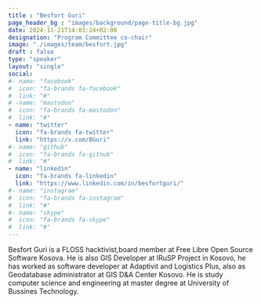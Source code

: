 ```yaml
---
title : "Besfort Guri"
page_header_bg : "images/background/page-title-bg.jpg"
date: 2024-11-21T14:03:24+02:00
designation: "Program Committee co-chair"
image: "./images/team/besfort.jpg"
draft : false
type: "speaker"
layout: "single"
social:
#- name: "facebook"
#  icon: "fa-brands fa-facebook"
#  link: "#"
# -name: "mastodon"
#  icon: "fa-brands fa-mastodon"
#  link: "#"
- name: "twitter"
  icon: "fa-brands fa-twitter"
  link: "https://x.com/BGuri"
#- name: "github"
#  icon: "fa-brands fa-github"
#  link: "#"
- name: "linkedin"
  icon: "fa-brands fa-linkedin"
  link: "https://www.linkedin.com/in/besfortguri/"
#- name: "instagram"
#  icon: "fa-brands fa-instagram"
#  link: "#"
#- name: "skype"
#  icon: "fa-brands fa-skype"
#  link: "#"
---
```


Besfort Guri is a FLOSS hacktivist,board member at Free Libre Open Source
Software Kosova. He is also GIS Developer at IRuSP Project in Kosovo, he has
worked as software developer at Adaptivit and Logistics Plus, also as
Geodatabase administrator at GIS D&A Center Kosovo. He is study computer
science and engineering at master degree at  University of Bussines Technology.
